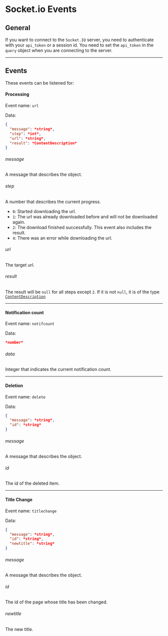 # Socket.io Events

## General
If you want to connect to the `Socket.IO` server, you need to authenticate with your `api_token` or a session id.
You need to set the `api_token` in the `query` object when you are connecting to the server.

---

## Events
These events can be listened for:

#### Processing
Event name: `url`

Data:
```json
{ 
  "message": *string*,
  "step": *int*,
  "url": *string*,
  "result": *ContentDescription*
}
```

###### message
A message that describes the object.

###### step
A number that describes the current progress.
- `0`: Started downloading the url.
- `1`: The url was already downloaded before and will not be downloaded again.
- `2`: The download finished successfully. This event also includes the result.
- `4`: There was an error while downloading the url.

###### url
The target url.

######  result
The result will be `null` for all steps except `2`. If it is not `null`, it is of the type [`ContentDescription`](API_doc.md#site-internal-contentdescription)

---

#### Notification count
Event name: `notifcount`

Data: 
```json
*number*
```

###### data
Integer that indicates the current notification count.

---

#### Deletion 
Event name: `delete`

Data: 
```json
{
  "message": *string*,
  "id": *string* 
}
```
###### message
A message that describes the object.

###### id
The id of the deleted item.

---

#### Title Change
Event name: `titlechange`

Data: 
```json
{ 
  "message": *string*, 
  "id": *string*, 
  "newtitle": *string*
}
```

###### message
A message that describes the object.

###### id
The id of the page whose title has been changed.

###### newtitle
The new title.